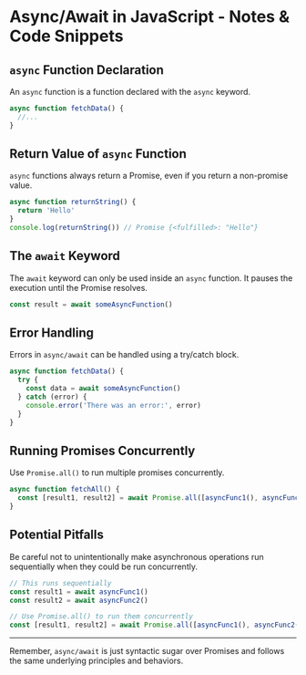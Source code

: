 # Async/Await in JavaScript - Notes & Code Snippets

## `async` Function Declaration

An `async` function is a function declared with the `async` keyword.

```javascript
async function fetchData() {
  //...
}
```

## Return Value of `async` Function

`async` functions always return a Promise, even if you return a non-promise value.

```javascript
async function returnString() {
  return 'Hello'
}
console.log(returnString()) // Promise {<fulfilled>: "Hello"}
```

## The `await` Keyword

The `await` keyword can only be used inside an `async` function. It pauses the execution until the Promise resolves.

```javascript
const result = await someAsyncFunction()
```

## Error Handling

Errors in `async/await` can be handled using a try/catch block.

```javascript
async function fetchData() {
  try {
    const data = await someAsyncFunction()
  } catch (error) {
    console.error('There was an error:', error)
  }
}
```

## Running Promises Concurrently

Use `Promise.all()` to run multiple promises concurrently.

```javascript
async function fetchAll() {
  const [result1, result2] = await Promise.all([asyncFunc1(), asyncFunc2()])
}
```

## Potential Pitfalls

Be careful not to unintentionally make asynchronous operations run sequentially when they could be run concurrently.

```javascript
// This runs sequentially
const result1 = await asyncFunc1()
const result2 = await asyncFunc2()

// Use Promise.all() to run them concurrently
const [result1, result2] = await Promise.all([asyncFunc1(), asyncFunc2()])
```

---

Remember, `async/await` is just syntactic sugar over Promises and follows the same underlying principles and behaviors.
